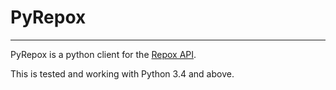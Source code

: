 # PyRepox

---

PyRepox is a python client for the [Repox API](https://github.com/europeana/REPOX).


This is tested and working with Python 3.4 and above.